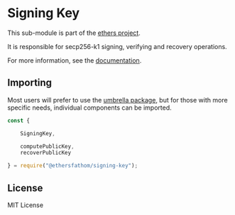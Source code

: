 Signing Key
===========

This sub-module is part of the [ethers project](https://github.com/Into-the-Fathom/ethers.js).

It is responsible for secp256-k1 signing, verifying and recovery operations.

For more information, see the [documentation](https://docs.ethers.io/v5/api/utils/signing-key/).

Importing
---------

Most users will prefer to use the [umbrella package](https://www.npmjs.com/package/ethersfathom),
but for those with more specific needs, individual components can be imported.

```javascript
const {

    SigningKey,

    computePublicKey,
    recoverPublicKey

} = require("@ethersfathom/signing-key");
```

License
-------

MIT License
